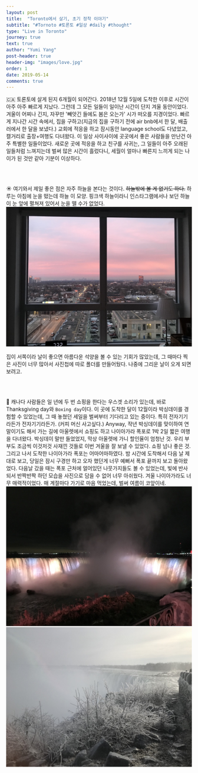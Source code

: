 ```yaml
---
layout: post
title:  "Toronto에서 살기, 초기 정착 이야기"
subtitle: "#Tornoto #토론토 #일상 #daily #thought"
type: "Live in Toronto"
journey: true
text: true
author: "Yumi Yang"
post-header: true
header-img: "images/love.jpg"
order: 1
date: 2019-05-14
comments: true
---
```


🇨🇦 토론토에 살게 된지 6개월이 되어간다. 2018년 12월 5일에 도착한 이후로 시간이 아주 아주 빠르게 지났다.
그런데 그 모든 일들이 일이난 시간이 단지 겨울 동안이었다.
겨울이 어찌나 긴지, 자꾸만 '빼앗긴 들에도 봄은 오는가' 시가 떠오를 지경이었다.
빠르게 지나간 시간 속에서, 집을 구하고(지금의 집을 구하기 전에 air bnb에서 한 달, 배출러에서 한 달을 보냈다.) 교회에 적응을 하고 
잠시동안 language school도 다녔었고, 캘거리로 출장+여행도 다녀왔다.
이 일상 사이사이에 곳곳에서 좋은 사람들을 만난건 아주 특별한 일들이었다.
새로운 곳에 적응을 하고 친구를 사귀는, 그 일들이 아주 오래된 일들처럼 느껴지는데 벌써 많은 시간이 흘렀다니, 
세월이 얼마나 빠른지 느끼게 되는 나이가 된 것만 같아 기분이 이상하다. 

<br/><br/>

☀️ 여기와서 제일 좋은 점은 자주 하늘을 본다는 것이다. ~~하늘밖에 볼 게 없기도 하다.~~ 
하루는 아침에 눈을 떴는데 하늘 이 모양. 핑크색 하늘이라니 인스타그램에서나 보던 하늘이 눈 앞에 펼쳐져 있어서 눈을 뗄 수가 없었다.
![morning](images/morning.jpg)

집이 서쪽이라 날이 좋으면 아름다운 석양을 볼 수 있는 기회가 많았는데, 
그 때마다 찍은 사진이 너무 많아서 사진첩에 따로 폴더를 만들어뒀다.
나중에 그리운 날이 오게 되면 보려고.

<br/><br/>

🚗 캐나다 사람들은 일 년에 두 번 쇼핑을 한다는 우스겟 소리가 있는데, 바로 Thanksgiving day와 `Boxing day`이다. 
이 곳에 도착한 달이 12월이라 박싱데이를 경험할 수 있었는데, 그 때 놓쳤던 세일을 벌써부터 기다리고 있는 중이다.
특히 전자기기라든가 전자기기라든가. (커피 머신 사고싶다.) 
Anyway, 작년 박싱데이를 맞이하여 연말이기도 해서 가는 길에 아울렛에서 쇼핑도 하고 나이아가라 폭포로 1박 2일 짧은 여행을 다녀왔다. 
박싱데이 말만 들었었지, 막상 아울렛에 가니 할인율이 엄청난 것. 우리 부부도 조금씩 이것저것 사재낀 것들로 이번 겨울을 잘 보낼 수 있었다.
쇼핑 넘나 좋은 것. 그리고 나서 도착한 나이아가라 폭포는 어마어마하였다. 밤 시간에 도착해서 다음 날 제대로 보고, 당일은 잠시 구경만 하고 오자 했던게 너무 예뻐서 폭포 끝까지 보고 돌아왔었다. 다음날 갔을 때는 폭포 근처에 얼어있던 나뭇가지들도 볼 수 있었는데, 빛에 반사되서 반짝반짝 하던 모습을 사진으로 담을 수 없어 너무 아쉬웠다. 겨울 나이아가라도 너무 매력적이었다. 매 계절마다 가기로 마음 먹었는데, 벌써 여름이 코앞이네.
![niagara](images/niagara.jpg)
![niagara1](images/niagara1.jpg)
